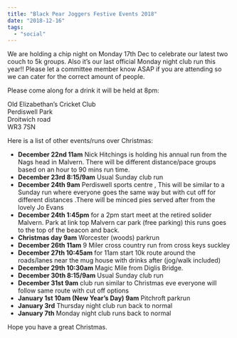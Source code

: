 ```yaml
---
title: "Black Pear Joggers Festive Events 2018"
date: "2018-12-16"
tags: 
  - "social"
---
```


We are holding a chip night on Monday 17th Dec to celebrate our latest two couch to 5k groups. Also it’s our last official Monday night club run this year!! Please let a committee member know ASAP if you are attending so we can cater for the correct amount of people.

Please come along for a drink it will be held at 8pm:

Old Elizabethan’s Cricket Club  
Perdiswell Park  
Droitwich road  
WR3 7SN

Here is a list of other events/runs over Christmas:

- **December 22nd 11am** Nick Hitchings is holding his annual run from the Nags head in Malvern. There will be different distance/pace groups based on an hour to 90 mins run time.
- **December 23rd 8:15/9am** Usual Sunday club run
- **December 24th 9am** Perdiswell sports centre , This will be similar to a Sunday run where everyone goes the same way but with cut off for different distances .There will be minced pies served after from the lovely Jo Evans
- **December 24th 1:45pm** for a 2pm start meet at the retired solider Malvern. Park at link top Malvern car park (free parking) this runs goes to the top of the beacon and back.
- **Christmas day 9am** Worcester (woods) parkrun
- **December 26th 11am** 9 Miler cross country run from cross keys suckley
- **December 27th 10:45am** for 11am start 10k route around the roads/lanes near the mug house with drinks after (jog/walk included)
- **December 29th 10:30am** Magic Mile from Diglis Bridge.
- **December 30th 8:15/9am** Usual Sunday club run
- **December 31st 9am** club run similar to Christmas eve everyone will follow same route with cut off options
- **January 1st 10am (New Year’s Day) 9am** Pitchroft parkrun
- **January 3rd** Thursday night club run back to normal
- **January 7th** Monday night club runs back to normal

Hope you have a great Christmas.
